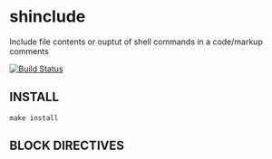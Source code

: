 shinclude
=========
Include file contents or ouptut of shell commands in a code/markup comments

[![Build Status](https://travis-ci.org/kba/shinclude.svg?branch=master)](https://travis-ci.org/kba/shinclude)

<!-- BEGIN-EVAL echo '<pre>';echo shinclude|figlet -f slant;echo '</pre>' -->
<!-- END-EVAL -->


<!-- BEGIN-MARKDOWN-TOC -->
<!-- END-MARKDOWN-TOC -->

## INSTALL

```
make install
```

<!-- BEGIN-RENDER src/shinclude.bash -->
<!-- END-RENDER -->

<!-- BEGIN-INCLUDE doc/SYNTAX.md -->
<!-- END-INCLUDE -->

## BLOCK DIRECTIVES

<!-- BEGIN-RENDER src/block-EVAL.bash -->
<!-- END-RENDER -->

<!-- BEGIN-RENDER src/block-INCLUDE.bash -->
<!-- END-RENDER -->

<!-- BEGIN-RENDER src/block-RENDER.bash -->
<!-- END-RENDER -->

<!-- BEGIN-RENDER src/block-MARKDOWN-TOC.bash -->
<!-- END-RENDER -->

<!-- BEGIN-RENDER src/logging.bash -->
<!-- END-RENDER -->

<!-- BEGIN-RENDER src/style.bash -->
<!-- END-RENDER -->
